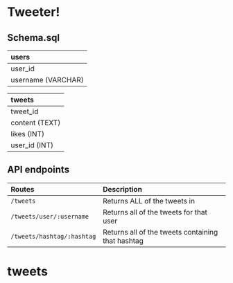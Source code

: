 # Tweeter!

## Schema.sql
| users |
| :--- |
| user_id |
| username (VARCHAR) |

| tweets |
| :--- |
| tweet_id |
| content (TEXT) |
| likes (INT) |
| user_id (INT) |

## API endpoints

| Routes | Description |
| :--- | :--- |
| `/tweets` | Returns ALL of the tweets in |
| `/tweets/user/:username` | Returns all of the tweets for that user |
| `/tweets/hashtag/:hashtag` | Returns all of the tweets containing that hashtag |
# tweets
